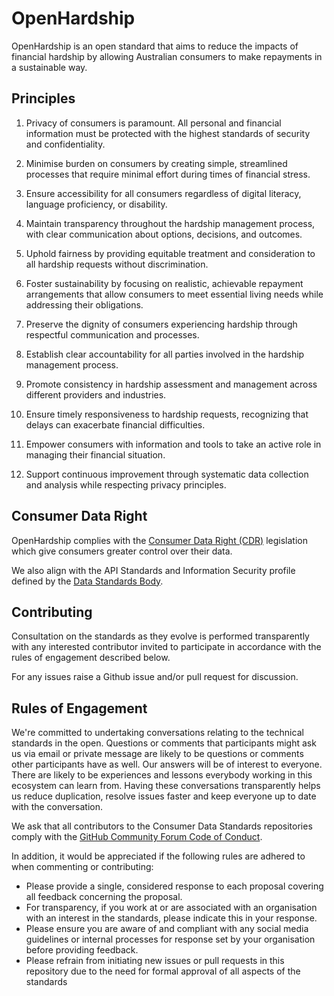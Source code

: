 # OpenHardship

OpenHardship is an open standard that aims to reduce the impacts of financial hardship by allowing Australian consumers to make repayments in a sustainable way.

## Principles

1. Privacy of consumers is paramount. All personal and financial information must be protected with the highest standards of security and confidentiality.

2. Minimise burden on consumers by creating simple, streamlined processes that require minimal effort during times of financial stress.

3. Ensure accessibility for all consumers regardless of digital literacy, language proficiency, or disability.

4. Maintain transparency throughout the hardship management process, with clear communication about options, decisions, and outcomes.

5. Uphold fairness by providing equitable treatment and consideration to all hardship requests without discrimination.

6. Foster sustainability by focusing on realistic, achievable repayment arrangements that allow consumers to meet essential living needs while addressing their obligations.

7. Preserve the dignity of consumers experiencing hardship through respectful communication and processes.

8. Establish clear accountability for all parties involved in the hardship management process.

9. Promote consistency in hardship assessment and management across different providers and industries.

10. Ensure timely responsiveness to hardship requests, recognizing that delays can exacerbate financial difficulties.

11. Empower consumers with information and tools to take an active role in managing their financial situation.

12. Support continuous improvement through systematic data collection and analysis while respecting privacy principles.

## Consumer Data Right

OpenHardship complies with the [Consumer Data Right (CDR)](https://dsb.gov.au/consumer-data-right/data-standards) legislation which give consumers greater control over their data.

We also align with the API Standards and Information Security profile defined by the [Data Standards Body](https://consumerdatastandardsaustralia.github.io/standards/#introduction).

## Contributing

Consultation on the standards as they evolve is performed transparently with any interested contributor invited to participate in accordance with the rules of engagement described below.

For any issues raise a Github issue and/or pull request for discussion.

## Rules of Engagement

We're committed to undertaking conversations relating to the technical standards in the open. Questions or comments that participants might ask us via email or private message are likely to be questions or comments other participants have as well. Our answers will be of interest to everyone. There are likely to be experiences and lessons everybody working in this ecosystem can learn from. Having these conversations transparently helps us reduce duplication, resolve issues faster and keep everyone up to date with the conversation.

We ask that all contributors to the Consumer Data Standards repositories comply with the [GitHub Community Forum Code of Conduct](https://help.github.com/articles/github-community-forum-code-of-conduct/).

In addition, it would be appreciated if the following rules are adhered to when commenting or contributing:
* Please provide a single, considered response to each proposal covering all feedback concerning the proposal.
* For transparency, if you work at or are associated with an organisation with an interest in the standards, please indicate this in your response.
* Please ensure you are aware of and compliant with any social media guidelines or internal processes for response set by your organisation before providing feedback.
* Please refrain from initiating new issues or pull requests in this repository due to the need for formal approval of all aspects of the standards